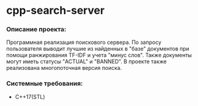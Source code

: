 # cpp-search-server
### Описание проекта:
Программная реализация поискового сервера. 
По запросу пользователя выводит лучшие из найденных в "базе" документов при помощи ранжирования TF-IDF и учета "минус слов".
Также документы могут иметь статусы "ACTUAL" и "BANNED".
В проекте также реализована многопоточная версия поиска.

### Системные требования:
* С++17(STL)
